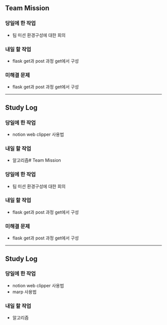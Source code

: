 ## Team Mission

### 당일에 한 작업
- 팀 미션 환경구성에 대한 회의

### 내일 할 작업
- flask get과 post 과정 get에서 구성

### 미해결 문제
- flask get과 post 과정 get에서 구성

--------
## Study Log

### 당일에 한 작업
- notion web clipper 사용법

### 내일 할 작업
- 알고리즘# Team Mission

### 당일에 한 작업
- 팀 미션 환경구성에 대한 회의

### 내일 할 작업
- flask get과 post 과정 get에서 구성

### 미해결 문제
- flask get과 post 과정 get에서 구성

--------
## Study Log

### 당일에 한 작업
- notion web clipper 사용법
- marp 사용법

### 내일 할 작업
- 알고리즘
